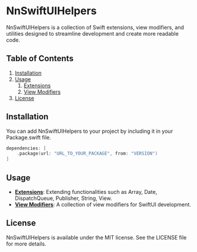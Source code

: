 # NnSwiftUIHelpers

NnSwiftUIHelpers is a collection of Swift extensions, view modifiers, and utilities designed to streamline development and create more readable code.

## Table of Contents
1. [Installation](#installation)
2. [Usage](#usage)
   1. [Extensions](./Sources/Extensions/README.md)
   2. [View Modifiers](./Sources/ViewModifiers/README.md)
3. [License](#license)

## Installation

You can add NnSwiftUIHelpers to your project by including it in your Package.swift file.
```swift
dependencies: [
    .package(url: "URL_TO_YOUR_PACKAGE", from: "VERSION")
]
```

## Usage

- **[Extensions](./Sources/NnSwiftUIHelpers/Extensions/README.md)**: Extending functionalities such as Array, Date, DispatchQueue, Publisher, String, View.
- **[View Modifiers](./Sources/NnSwiftUIHelpers/ViewModifiers/README.md)**: A collection of view modifiers for SwiftUI development.

## License

NnSwiftUIHelpers is available under the MIT license. See the LICENSE file for more details.
